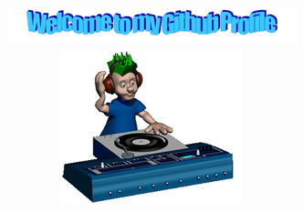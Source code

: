 ![Header](https://github.com/m4deme1ns4ne/m4deme1ns4ne/blob/main/assets/welcome.png)

<p align="center">
  <img width="320" height="267" src="https://github.com/m4deme1ns4ne/m4deme1ns4ne/blob/main/assets/music.gif">
</p>
